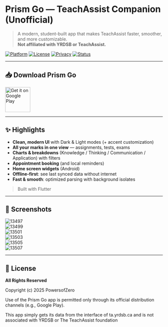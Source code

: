 # Prism Go — TeachAssist Companion (Unofficial)

> A modern, student-built app that makes TeachAssist faster, smoother, and more customizable.  
> **Not affiliated with YRDSB or TeachAssist.**

[![Platform](https://img.shields.io/badge/Flutter-Android-informational)](#)
[![License](https://img.shields.io/badge/License-Proprietary-red)](#license)
[![Privacy](https://img.shields.io/badge/Privacy-friendly-success)](#privacy--security)
[![Status](https://img.shields.io/badge/Status-Active-brightgreen)](#roadmap)

---

## 📥 Download Prism Go

<a href="https://play.google.com/store/apps/details?id=com.powersofzero.prismgo">
  <img alt="Get it on Google Play"
       src="https://play.google.com/intl/en_us/badges/static/images/badges/en_badge_web_generic.png"
       height="80"/>
</a>

---

## ✨ Highlights

- **Clean, modern UI** with Dark & Light modes (+ accent customization)  
- **All your marks in one view** — assignments, tests, exams  
- **Charts & breakdowns** (Knowledge / Thinking / Communication / Application) with filters  
- **Appointment booking** (and local reminders)  
- **Home screen widgets** (Android)  
- **Offline-first**: see last synced data without internet  
- **Fast & smooth**: optimized parsing with background isolates   

> Built with Flutter
---

## 📸 Screenshots

![13497](https://github.com/user-attachments/assets/aad1b9eb-6abc-435a-a12c-c26ac912b902)  
![13499](https://github.com/user-attachments/assets/a58a2dcb-d4f3-4f4c-b060-328d371a0017)  
![13501](https://github.com/user-attachments/assets/b16e0636-0ea2-4acf-a457-4104b4a6e5d5)  
![13503](https://github.com/user-attachments/assets/b135d9d0-668c-4a99-ad4a-085e9859d0df)  
![13505](https://github.com/user-attachments/assets/0460f2d9-9887-44f8-8c88-99391f0aa101)  
![13507](https://github.com/user-attachments/assets/3e5fadcf-9588-44e3-a3a7-7dd7129a76a8)

---

## 📄 License

**All Rights Reserved**

Copyright (c) 2025 PowersofZero  

Use of the Prism Go app is permitted only through its official distribution channels (e.g., Google Play).

This app simply gets its data from the interface of ta.yrdsb.ca and is not associated with YRDSB or The TeachAssist foundation
